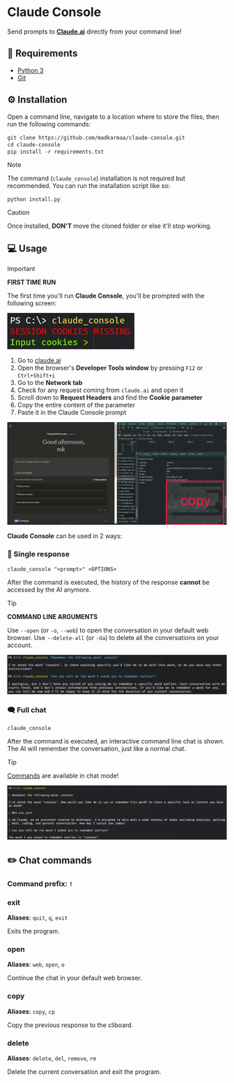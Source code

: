# Claude Console

Send prompts to [**Claude.ai**](https://claude.ai/) directly from your command line!

## 📝 Requirements

-   [Python 3](https://www.python.org/downloads/)
-   [Git](https://git-scm.com/downloads)

## ⚙️ Installation

Open a command line, navigate to a location where to store the files, then run the following commands:

```
git clone https://github.com/madkarmaa/claude-console.git
cd claude-console
pip install -r requirements.txt
```

> [!NOTE]
>
> The command (`claude_console`) installation is not required but recommended. You can run the installation script like so:
>
> ```
> python install.py
> ```

> [!CAUTION]
>
> Once installed, **DON'T** move the cloned folder or else it'll stop working.

## 💻 Usage

> [!IMPORTANT]
>
> **FIRST TIME RUN**
>
> The first time you'll run **Claude Console**, you'll be prompted with the following screen:
>
> ![cookies](./images/cookies.png)
>
> 1. Go to [claude.ai](https://claude.ai/chats/)
> 2. Open the browser's **Developer Tools window** by pressing `F12` or `Ctrl+Shift+i`
> 3. Go to the **Network tab**
> 4. Check for any request coming from `claude.ai` and open it
> 5. Scroll down to **Request Headers** and find the **Cookie parameter**
> 6. Copy the entire content of the parameter
> 7. Paste it in the Claude Console prompt
>
> ![get-cookies](./images/get-cookies.png)

**Claude Console** can be used in 2 ways:

### 📢 Single response

```
claude_console "<prompt>" <OPTIONS>
```

After the command is executed, the history of the response **cannot** be accessed by the AI anymore.

> [!TIP]
>
> **COMMAND LINE ARGUMENTS**
>
> Use `--open` (or `-o`, `--web`) to open the conversation in your default web browser.
> Use `--delete-all` (or `-da`) to delete all the conversations on your account.

![prompt](./images/prompt.png)

### 🗨️ Full chat

```
claude_console
```

After the command is executed, an interactive command line chat is shown. The AI will remember the conversation, just like a normal chat.

> [!TIP]
>
> [Commands](#️-chat-commands) are available in chat mode!

![chat](./images/chat.png)

## ✏️ Chat commands

### Command prefix: `!`

### exit

**Aliases**: `quit`, `q`, `exit`

Exits the program.

### open

**Aliases**: `web`, `open`, `o`

Continue the chat in your default web browser.

### copy

**Aliases**: `copy`, `cp`

Copy the previous response to the cliboard.

### delete

**Aliases**: `delete`, `del`, `remove`, `rm`

Delete the current conversation and exit the program.

